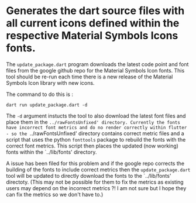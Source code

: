 # Generates the dart source files with all current icons defined within the respective Material Symbols Icons fonts.

The `update_package.dart` program downloads the latest code point and font files from the google github repo for the Material Symbols Icon fonts.  This tool should be re-run each time there is a new release of the Material Symbols Icon library with new icons.

The command to do this is :

```shell
dart run update_package.dart -d
```

The `-d` argument instucts the tool to also download the latest font files and place them in the `../rawFontsUnfixed' directory.
Currently the fonts have incorrect font metrics and do no render correctly within flutter  - so the `../rawFontsUnfixed' directory contains correct metric files and a script that uses the python `fonttools` package to rebuild the fonts with the correct font metrics.  This script then places the updated (now working) fonts within the `../lib/fonts' directory.

A issue has been filed for this problem and if the google repo corrects the building of the fonts to include correct metrics then the `update_package.dart` tool will be updated to directly download the fonts to the `../lib/fonts' directoty.
(This may not be possible for them to fix the metrics as existing users may depend on the incorrect metrics ?! I am not sure but I hope they can fix the metrics so we don't have to.)
